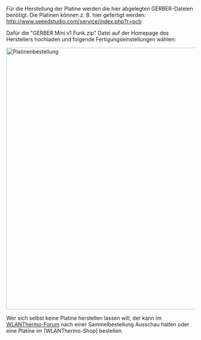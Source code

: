 Für die Herstellung der Platine werden die hier abgelegten GERBER-Dateien benötigt. Die Platinen können z. B. hier gefertigt werden:
http://www.seeedstudio.com/service/index.php?r=pcb

Dafür die "GERBER Mini v1 Funk.zip" Datei auf der Homepage des Herstellers hochladen und folgende Fertigungseinstellungen wählen:

<img src="https://github.com/WLANThermo/WLANThermo_Hardware/blob/master/mini%20v1/picture/Platinenbestellung.png" alt="Platinenbestellung" width="700">

Wer sich selbst keine Platine herstellen lassen will, der kann im [WLANThermo-Forum](https://forum.wlanthermo.de/) nach einer Sammelbestellung Ausschau halten oder eine Platine im [WLANThermo-Shop] bestellen.
